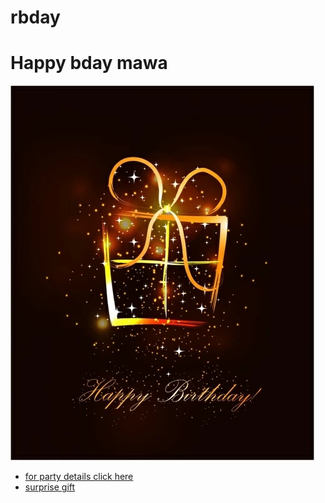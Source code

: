 # rbday
<!DOCTYPE html>
<html lang="en">
<head>
    <meta charset="UTF-8">
    <title>Hbday </title>
</head>
  
<body>
     <h1>
     Happy bday mawa
     </h1>
     <img src="b.jpg" alt="card"/>
     <ul>
        <li>
            <a href="party.html">for party details click here</a>
        </li>
        <li>
            <a href="gift.html">surprise gift</a>
        </li>
     </ul>
     
    


</body>
</html>
